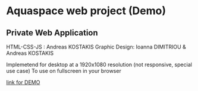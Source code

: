 # Aquaspace web project (Demo)
## Private Web Application

HTML-CSS-JS : Andreas KOSTAKIS
Graphic Design: Ioanna DIMITRIOU & Andreas KOSTAKIS

Implemetend for desktop at a 1920x1080 resolution (not responsive, special use case)
To use on fullscreen in your browser

[link for DEMO](https://andreastkdf.github.io/aquaspace/)

